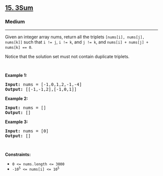 <h2><a href="https://leetcode.com/problems/3sum/">15. 3Sum</a></h2><h3>Medium</h3><hr><div style="user-select: auto;"><p style="user-select: auto;">Given an integer array nums, return all the triplets <code style="user-select: auto;">[nums[i], nums[j], nums[k]]</code> such that <code style="user-select: auto;">i != j</code>, <code style="user-select: auto;">i != k</code>, and <code style="user-select: auto;">j != k</code>, and <code style="user-select: auto;">nums[i] + nums[j] + nums[k] == 0</code>.</p>

<p style="user-select: auto;">Notice that the solution set must not contain duplicate triplets.</p>

<p style="user-select: auto;">&nbsp;</p>
<p style="user-select: auto;"><strong style="user-select: auto;">Example 1:</strong></p>
<pre style="position: relative; user-select: auto;"><strong style="user-select: auto;">Input:</strong> nums = [-1,0,1,2,-1,-4]
<strong style="user-select: auto;">Output:</strong> [[-1,-1,2],[-1,0,1]]
<div class="open_grepper_editor" title="Edit &amp; Save To Grepper" style="user-select: auto;"></div></pre><p style="user-select: auto;"><strong style="user-select: auto;">Example 2:</strong></p>
<pre style="position: relative; user-select: auto;"><strong style="user-select: auto;">Input:</strong> nums = []
<strong style="user-select: auto;">Output:</strong> []
<div class="open_grepper_editor" title="Edit &amp; Save To Grepper" style="user-select: auto;"></div></pre><p style="user-select: auto;"><strong style="user-select: auto;">Example 3:</strong></p>
<pre style="position: relative; user-select: auto;"><strong style="user-select: auto;">Input:</strong> nums = [0]
<strong style="user-select: auto;">Output:</strong> []
<div class="open_grepper_editor" title="Edit &amp; Save To Grepper" style="user-select: auto;"></div></pre>
<p style="user-select: auto;">&nbsp;</p>
<p style="user-select: auto;"><strong style="user-select: auto;">Constraints:</strong></p>

<ul style="user-select: auto;">
	<li style="user-select: auto;"><code style="user-select: auto;">0 &lt;= nums.length &lt;= 3000</code></li>
	<li style="user-select: auto;"><code style="user-select: auto;">-10<sup style="user-select: auto;">5</sup> &lt;= nums[i] &lt;= 10<sup style="user-select: auto;">5</sup></code></li>
</ul>
</div>